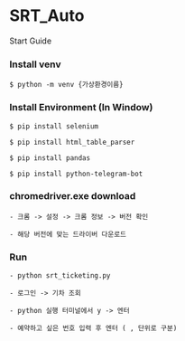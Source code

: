 # SRT_Auto

Start Guide

### Install venv
```
$ python -m venv {가상환경이름}
```

### Install Environment (In Window)
```
$ pip install selenium 

$ pip install html_table_parser 

$ pip install pandas

$ pip install python-telegram-bot

```

### chromedriver.exe download 
```
- 크롬 -> 설정 -> 크롬 정보 -> 버전 확인

- 해당 버전에 맞는 드라이버 다운로드
```

### Run 
```
- python srt_ticketing.py

- 로그인 -> 기차 조회 

- python 실행 터미널에서 y -> 엔터

- 예약하고 싶은 번호 입력 후 엔터 ( , 단위로 구분)
```
